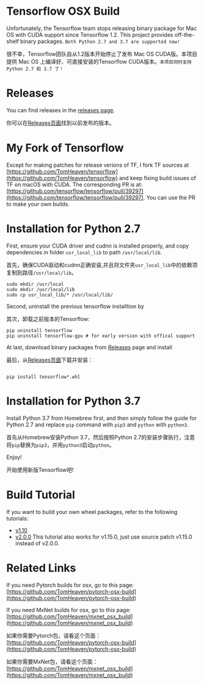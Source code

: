 # Tensorflow OSX Build

Unfortunately, the Tensorflow team stops releasing binary package for Mac OS with CUDA support since Tensorflow 1.2. This project provides off-the-shelf binary packages. ``Both Python 2.7 and 3.7 are supported now!``

很不幸，Tensorflow团队自从1.2版本开始停止了发布 Mac OS CUDA版。本项目提供 Mac OS 上编译好、可直接安装的Tensorflow CUDA版本。``本项目同时支持Python 2.7 和 3.7 了！``



# Releases

You can find releases in the [releases page](https://github.com/TomHeaven/tensorflow-osx-build/releases).

你可以在[Releases页面](https://github.com/TomHeaven/tensorflow-osx-build/releases)找到以前发布的版本。

# My Fork of Tensorflow

Except for making patches for release verions of TF, I fork TF sources at [https://github.com/TomHeaven/tensorflow](https://github.com/TomHeaven/tensorflow) and keep fixing build issues of TF on macOS with CUDA. The corresponding PR is at: [https://github.com/tensorflow/tensorflow/pull/39297](https://github.com/tensorflow/tensorflow/pull/39297). You can use the PR to make your own builds.


# Installation for Python 2.7

First, ensure your CUDA driver and cudnn is installed properly, and copy dependencies in folder `usr_local_lib` to path `/usr/local/lib`.

首先，确保CUDA驱动和cudnn正确安装,并且将文件夹`usr_local_lib`中的依赖项复制到路径`/usr/local/lib`。

```
sudo mkdir /usr/local
sudo mkdir /usr/local/lib
sudo cp usr_local_lib/* /usr/local/lib/
```

Second, uninstall the previous tensorflow installtion by

其次，卸载之前版本的Tensorflow:

```
pip uninstall tensorflow
pip uninstall tensorflow-gpu # for early version with offical support
```

At last, download binary packages from [Releases](https://github.com/TomHeaven/tensorflow-osx-build/releases) page and install

最后，从[Releases页面](https://github.com/TomHeaven/tensorflow-osx-build/releases)下载并安装：

```

pip install tensorflow*.whl
```

# Installation for Python 3.7

Install Python 3.7 from Homebrew first, and then simply follow the guide for Python 2.7 and replace `pip` command with `pip3` and `python` with `python3`.

首先从Homebrew安装Python 3.7，然后按照Python 2.7的安装步骤执行，注意将`pip`替换为`pip3`，并用`python3`启动`python`。



Enjoy!

开始使用新版Tensorflow吧!

# Build Tutorial
If you want to build your own wheel packages, refer to the following tutorials:

+ [v1.10](https://github.com/TomHeaven/tensorflow-osx-build/blob/master/build_tutorial_1.10.md)
+ [v2.0.0](https://github.com/TomHeaven/tensorflow-osx-build/blob/master/build_tutorial_2.0.0.md) This tutorial also works for v1.15.0, just use source patch v1.15.0 instead of v2.0.0.



# Related Links

If you need Pytorch builds for osx, go to this page: [https://github.com/TomHeaven/pytorch-osx-build](https://github.com/TomHeaven/pytorch-osx-build)

If you need MxNet builds for osx, go to this page: [https://github.com/TomHeaven/mxnet_osx_build](https://github.com/TomHeaven/mxnet_osx_build)

如果你需要Pytorch包，请看这个页面：[https://github.com/TomHeaven/pytorch-osx-build](https://github.com/TomHeaven/pytorch-osx-build)

如果你需要MxNet包，请看这个页面：[https://github.com/TomHeaven/mxnet_osx_build](https://github.com/TomHeaven/mxnet_osx_build)